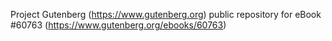Project Gutenberg (https://www.gutenberg.org) public repository for eBook #60763 (https://www.gutenberg.org/ebooks/60763)
